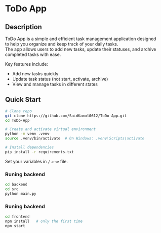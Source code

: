 ﻿# ToDo App

## Description

ToDo App is a simple and efficient task management application designed to help you organize and keep track of your daily tasks.  
The app allows users to add new tasks, update their statuses, and archive completed tasks with ease.

Key features include:
- Add new tasks quickly
- Update task status (not start, activate, archive)
- View and manage tasks in different states

## Quick Start
```bash
# Clone repo
git clone https://github.com/SaidKamol0612/ToDo-App.git
cd ToDo-App

# Create and activate virtual environment
python -m venv .venv
source .venv/bin/activate  # On Windows: .venv\Scripts\activate

# Install dependencies
pip install -r requirements.txt
```
Set your variables in `/.env` file.

### Runing backend
```bash
cd backend
cd src
python main.py
```
### Runing backend
```bash
cd frontend
npm install   # only the first time
npm start
```
